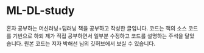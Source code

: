 # ML-DL-study

혼자 공부하는 머신러닝+딥러닝 책을 공부하고 작성한 글입니다. 코드는 책의 소스 코드를 기반으로 하되 제가 직접 공부하면서 일부분 수정하고 코드를 설명하는 주석을 달았습니다. 원본 코드는 저자 박해선 님의 깃허브에서 보실 수 있습니다. 
